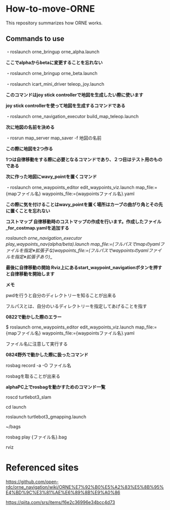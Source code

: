# How-to-move-ORNE
This repository summarizes how ORNE works.
## Commands to use

 ・roslaunch orne_bringup orne_alpha.launch
 
 __ここでalphaからbetaに変更することを忘れない__
 
 ・roslaunch orne_bringup orne_beta.launch
 
 ・roslaunch icart_mini_driver teleop_joy.launch
 
 **このコマンドはjoy stick controllerで地図を生成したい際に使います**

 __joy stick controllerを使って地図を生成するコマンドである__
 
 ・roslaunch orne_navigation_executor build_map_teleop.launch
 
 __次に地図の名前を決める__
 
 ・rosrun map_server map_saver -f 地図の名前
 
 __この際に地図を2つ作る__
 
 __1つは自律移動をする際に必要となるコマンドであり、２つ目はテスト用のものである__
 
 __次に作った地図にwavy_pointを置くコマンド__
 
 ・roslaunch orne_waypoints_editor edit_waypoints_viz.launch map_file:={mapファイル名} waypoints_file:={waypointsファイル名}.yaml
 
 __この際に気を付けることはwavy_pointを置く場所はカーブの曲がり角とその先に置くことを忘れない__
 
 
 __コストマップ 自律移動時のコストマップの作成を行います。作成したファイル_for_costmap.yamlを追加する__
 
 __roslaunch orne_navigation_executor play_waypoints_nav_(alpha/beta).launch map_file:=(フルパスでmapのyamlファイルを指定※拡張子な)waypoints_file:=(フルパスでwaypointsのyamlファイルを指定※拡張子あり)__
 
 __最後に自律移動の開始 Rviz上にあるstart_waypoint_navigationボタンを押すと自律移動を開始します__
 
 __メモ__
 
 pwdを行うと自分のディレクトリーを知ることが出来る
 
 フルパスとは、自分のいるディレクトリーを指定してあげることを指す
 
 __0822で動かした際のエラー__
 
$ roslaunch orne_waypoints_editor edit_waypoints_viz.launch map_file:={mapファイル名} waypoints_file:={waypointsファイル名}.yaml
 
 ファイル名に注意して実行する
 
 __0824野外で動かした際に扱ったコマンド__
 
 rosbag record -a -O ファイル名
 
 rosbagを取ることが出来る
 
 __alphaPC上でrosbagを動かすためのコマンド一覧__
 
 roscd turtlebot3_slam
 
 cd launch
 
 roslaunch turtlebot3_gmapping.launch
 
 ~/bags
 
 rosbag play {ファイル名}.bag

 rviz
 
 # Referenced sites #
 https://github.com/open-rdc/orne_navigation/wiki/ORNE%E7%92%B0%E5%A2%83%E5%8B%95%E4%BD%9C%E3%81%AE%E6%89%8B%E9%A0%86
 
 https://qiita.com/srs/items/f6e2c36996e34bcc4d73
